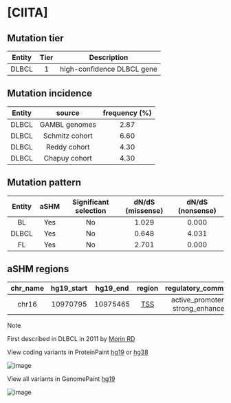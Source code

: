 # [CIITA]

## Mutation tier

|Entity|Tier|Description               |
|:------:|:----:|--------------------------|
|DLBCL |1   |high-confidence DLBCL gene|
## Mutation incidence

|Entity|source        |frequency (%)|
|:------:|:--------------:|:-------------:|
|DLBCL |GAMBL genomes |2.87         |
|DLBCL |Schmitz cohort|6.60         |
|DLBCL |Reddy cohort  |4.30         |
|DLBCL |Chapuy cohort |4.30         |

## Mutation pattern

|Entity|aSHM|Significant selection|dN/dS (missense)|dN/dS (nonsense)|
|:------:|:----:|:---------------------:|:----------------:|:----------------:|
|BL    |Yes |No                   |1.029           |0.000           |
|DLBCL |Yes |No                   |0.648           |4.031           |
|FL    |Yes |No                   |2.701           |0.000           |

## aSHM regions

|chr_name|hg19_start|hg19_end|region                                                                                    |regulatory_comment             |
|:--------:|:----------:|:--------:|:------------------------------------------------------------------------------------------:|:-------------------------------:|
|chr16   |10970795  |10975465|[TSS](https://genome.ucsc.edu/s/rdmorin/GAMBL%20hg19?position=chr16%3A10970795%2D10975465)|active_promoter-strong_enhancer|

> [!NOTE]
> First described in DLBCL in 2011 by [Morin RD](https://pubmed.ncbi.nlm.nih.gov/21796119)

View coding variants in ProteinPaint [hg19](https://www.bcgsc.ca/downloads/morinlab/GAMBL/test/genes/CIITA_protein.html)  or [hg38](https://www.bcgsc.ca/downloads/morinlab/GAMBL/test/genes/CIITA_protein_hg38.html)

![image](../../images/proteinpaint/CIITA_NM_000246.svg)

View all variants in GenomePaint [hg19](https://www.bcgsc.ca/downloads/morinlab/GAMBL/test/genes/CIITA.html)

![image](../../images/proteinpaint/CIITA.svg)
